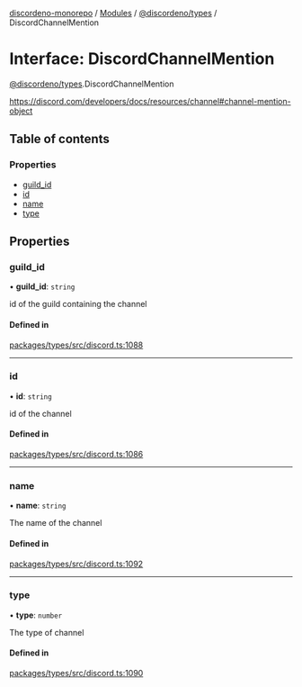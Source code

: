 [discordeno-monorepo](../README.md) / [Modules](../modules.md) / [@discordeno/types](../modules/discordeno_types.md) / DiscordChannelMention

# Interface: DiscordChannelMention

[@discordeno/types](../modules/discordeno_types.md).DiscordChannelMention

https://discord.com/developers/docs/resources/channel#channel-mention-object

## Table of contents

### Properties

- [guild_id](discordeno_types.DiscordChannelMention.md#guild_id)
- [id](discordeno_types.DiscordChannelMention.md#id)
- [name](discordeno_types.DiscordChannelMention.md#name)
- [type](discordeno_types.DiscordChannelMention.md#type)

## Properties

### guild_id

• **guild_id**: `string`

id of the guild containing the channel

#### Defined in

[packages/types/src/discord.ts:1088](https://github.com/deepsarda/discordeno/blob/c6dc30bb/packages/types/src/discord.ts#L1088)

---

### id

• **id**: `string`

id of the channel

#### Defined in

[packages/types/src/discord.ts:1086](https://github.com/deepsarda/discordeno/blob/c6dc30bb/packages/types/src/discord.ts#L1086)

---

### name

• **name**: `string`

The name of the channel

#### Defined in

[packages/types/src/discord.ts:1092](https://github.com/deepsarda/discordeno/blob/c6dc30bb/packages/types/src/discord.ts#L1092)

---

### type

• **type**: `number`

The type of channel

#### Defined in

[packages/types/src/discord.ts:1090](https://github.com/deepsarda/discordeno/blob/c6dc30bb/packages/types/src/discord.ts#L1090)
